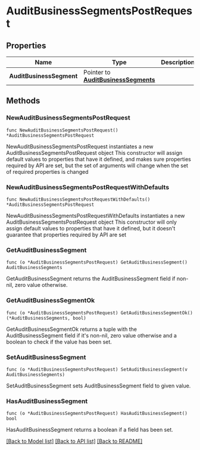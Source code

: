 # AuditBusinessSegmentsPostRequest

## Properties

Name | Type | Description | Notes
------------ | ------------- | ------------- | -------------
**AuditBusinessSegment** | Pointer to [**AuditBusinessSegments**](AuditBusinessSegments.md) |  | [optional] 

## Methods

### NewAuditBusinessSegmentsPostRequest

`func NewAuditBusinessSegmentsPostRequest() *AuditBusinessSegmentsPostRequest`

NewAuditBusinessSegmentsPostRequest instantiates a new AuditBusinessSegmentsPostRequest object
This constructor will assign default values to properties that have it defined,
and makes sure properties required by API are set, but the set of arguments
will change when the set of required properties is changed

### NewAuditBusinessSegmentsPostRequestWithDefaults

`func NewAuditBusinessSegmentsPostRequestWithDefaults() *AuditBusinessSegmentsPostRequest`

NewAuditBusinessSegmentsPostRequestWithDefaults instantiates a new AuditBusinessSegmentsPostRequest object
This constructor will only assign default values to properties that have it defined,
but it doesn't guarantee that properties required by API are set

### GetAuditBusinessSegment

`func (o *AuditBusinessSegmentsPostRequest) GetAuditBusinessSegment() AuditBusinessSegments`

GetAuditBusinessSegment returns the AuditBusinessSegment field if non-nil, zero value otherwise.

### GetAuditBusinessSegmentOk

`func (o *AuditBusinessSegmentsPostRequest) GetAuditBusinessSegmentOk() (*AuditBusinessSegments, bool)`

GetAuditBusinessSegmentOk returns a tuple with the AuditBusinessSegment field if it's non-nil, zero value otherwise
and a boolean to check if the value has been set.

### SetAuditBusinessSegment

`func (o *AuditBusinessSegmentsPostRequest) SetAuditBusinessSegment(v AuditBusinessSegments)`

SetAuditBusinessSegment sets AuditBusinessSegment field to given value.

### HasAuditBusinessSegment

`func (o *AuditBusinessSegmentsPostRequest) HasAuditBusinessSegment() bool`

HasAuditBusinessSegment returns a boolean if a field has been set.


[[Back to Model list]](../README.md#documentation-for-models) [[Back to API list]](../README.md#documentation-for-api-endpoints) [[Back to README]](../README.md)


